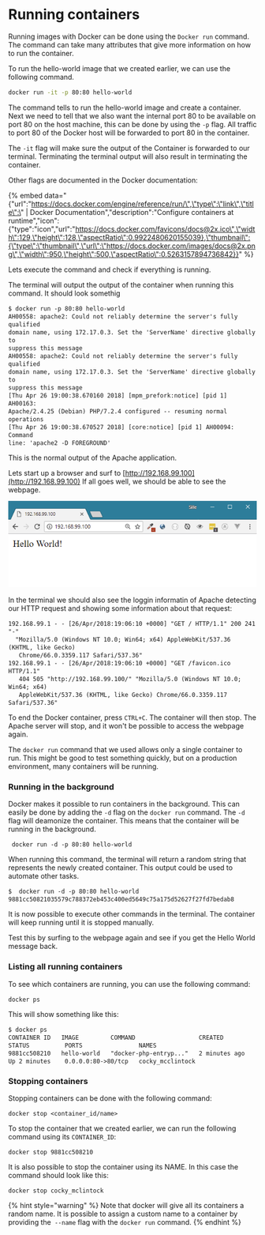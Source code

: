 # Running containers

Running images with Docker can be done using the `Docker run` command. The command can take many attributes that give more information on how to run the container. 

To run the hello-world image that we created earlier, we can use the following command.

```bash
docker run -it -p 80:80 hello-world
```

The command tells to run the hello-world image and create a container. Next we need to tell that we also want the internal port 80 to be available on port 80 on the host machine, this can be done by using the `-p` flag. All traffic to port 80 of the Docker host will be forwarded to port 80 in the container. 

The `-it` flag will make sure the output of the Container is forwarded to our terminal. Terminating the terminal output will also result in terminating the container.

Other flags are documented in the Docker documentation:

{% embed data="{\"url\":\"https://docs.docker.com/engine/reference/run/\",\"type\":\"link\",\"title\":\" \| Docker Documentation\",\"description\":\"Configure containers at runtime\",\"icon\":{\"type\":\"icon\",\"url\":\"https://docs.docker.com/favicons/docs@2x.ico\",\"width\":129,\"height\":128,\"aspectRatio\":0.9922480620155039},\"thumbnail\":{\"type\":\"thumbnail\",\"url\":\"https://docs.docker.com/images/docs@2x.png\",\"width\":950,\"height\":500,\"aspectRatio\":0.5263157894736842}}" %}

Lets execute the command and check if everything is running.

The terminal will output the output of the container when running this command. It should look somethig

```text
$ docker run -p 80:80 hello-world
AH00558: apache2: Could not reliably determine the server's fully qualified 
domain name, using 172.17.0.3. Set the 'ServerName' directive globally to 
suppress this message
AH00558: apache2: Could not reliably determine the server's fully qualified 
domain name, using 172.17.0.3. Set the 'ServerName' directive globally to 
suppress this message
[Thu Apr 26 19:00:38.670160 2018] [mpm_prefork:notice] [pid 1] AH00163: 
Apache/2.4.25 (Debian) PHP/7.2.4 configured -- resuming normal operations
[Thu Apr 26 19:00:38.670527 2018] [core:notice] [pid 1] AH00094: Command 
line: 'apache2 -D FOREGROUND'
```

This is the normal output of the Apache application.

Lets start up a browser and surf to [http://192.168.99.100](http://192.168.99.100) If all goes well, we should be able to see the webpage. 

![PHP page hosted from within a Docker container](.gitbook/assets/docker-hello-world-browser.png)

In the terminal we should also see the loggin informatin of Apache detecting our HTTP request and showing some information about that request:

```text
192.168.99.1 - - [26/Apr/2018:19:06:10 +0000] "GET / HTTP/1.1" 200 241 "-" 
  "Mozilla/5.0 (Windows NT 10.0; Win64; x64) AppleWebKit/537.36 (KHTML, like Gecko)
   Chrome/66.0.3359.117 Safari/537.36"
192.168.99.1 - - [26/Apr/2018:19:06:10 +0000] "GET /favicon.ico HTTP/1.1" 
   404 505 "http://192.168.99.100/" "Mozilla/5.0 (Windows NT 10.0; Win64; x64) 
   AppleWebKit/537.36 (KHTML, like Gecko) Chrome/66.0.3359.117 Safari/537.36"
```

To end the Docker container, press `CTRL+C`. The container will then stop. The Apache server will stop, and it won't be possible to access the webpage again. 

The `docker run` command that we used allows only a single container to run. This might be good to test something quickly, but on a production environment, many containers will be running.

### Running in the background

Docker makes it possible to run containers in the background. This can easily  be done by adding the `-d` flag on the `docker run` command. The `-d` flag will deamonize the container. This means that the container will be running in the background.

```text
 docker run -d -p 80:80 hello-world
```

When running this command, the terminal will return a random string that represents the newly created container. This output could be used to automate other tasks. 

```text
$  docker run -d -p 80:80 hello-world
9881cc50821035579c788372eb453c400ed5649c75a175d52627f27fd7bedab8
```

It is now possible to execute other commands in the terminal. The container will keep running until it is stopped manually.

Test this by surfing to the webpage again and see if you get the Hello World message back.

### Listing all running containers

To see which containers are running, you can use the following command:

```text
docker ps
```

This will show something like this:

```text
$ docker ps
CONTAINER ID   IMAGE         COMMAND                  CREATED         STATUS          PORTS                NAMES
9881cc508210   hello-world   "docker-php-entryp..."   2 minutes ago   Up 2 minutes    0.0.0.0:80->80/tcp   cocky_mcclintock
```

### Stopping containers

Stopping containers can be done with the following command:

```text
docker stop <container_id/name>
```

To stop the container that we created earlier, we can run the following command using its `CONTAINER_ID`:

```text
docker stop 9881cc508210
```

It is also possible to stop the container using its NAME. In this case the command should look like this:

```text
docker stop cocky_mclintock
```

{% hint style="warning" %}
Note that docker will give all its containers a random name. It is possible to assign a custom name to a container by providing the` --name` flag with the `docker run` command.
{% endhint %}



